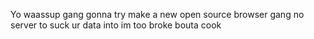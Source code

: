 Yo waassup gang gonna try make a new open source browser gang no server to suck ur data into im too broke bouta cook
